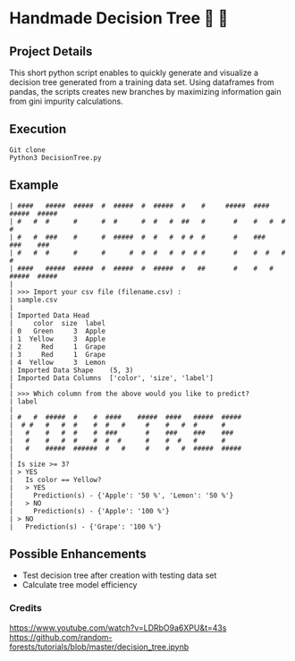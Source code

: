 # Handmade Decision Tree :evergreen_tree: :rocket:

## Project Details
This short python script enables to quickly generate and visualize a decision tree generated from a training data set. Using dataframes from pandas, the scripts creates new branches by maximizing information gain from gini impurity calculations.

## Execution
    Git clone
    Python3 DecisionTree.py

## Example
    | ####   #####  #####  #  #####  #  #####  #    #     #####  ####   #####  #####
    | #   #  #      #      #  #      #  #   #  ##   #       #    #   #  #      #
    | #   #  ###    #      #  #####  #  #   #  # #  #       #    ###    ###    ###
    | #   #  #      #      #      #  #  #   #  #  # #       #    #  #   #      #
    | ####   #####  #####  #  #####  #  #####  #   ##       #    #   #  #####  #####
    |
    | >>> Import your csv file (filename.csv) :
    | sample.csv
    |
    | Imported Data Head
    |     color  size  label
    | 0   Green     3  Apple
    | 1  Yellow     3  Apple
    | 2     Red     1  Grape
    | 3     Red     1  Grape
    | 4  Yellow     3  Lemon
    | Imported Data Shape    (5, 3)
    | Imported Data Columns  ['color', 'size', 'label']
    |
    | >>> Which column from the above would you like to predict?
    | label
    |
    | #   #  #####  #    #  ####    #####  ####   #####  #####
    |  # #   #   #  #    #  #   #     #    #   #  #      #
    |   #    #   #  #    #  ###       #    ###    ###    ###
    |   #    #   #  #    #  #  #      #    #  #   #      #
    |   #    #####  ######  #   #     #    #   #  #####  #####
    |
    | Is size >= 3?
    | > YES
    |   Is color == Yellow?
    |   > YES
    |     Prediction(s) - {'Apple': '50 %', 'Lemon': '50 %'}
    |   > NO
    |     Prediction(s) - {'Apple': '100 %'}
    | > NO
    |   Prediction(s) - {'Grape': '100 %'}

## Possible Enhancements
* Test decision tree after creation with testing data set
* Calculate tree model efficiency

### Credits
https://www.youtube.com/watch?v=LDRbO9a6XPU&t=43s
https://github.com/random-forests/tutorials/blob/master/decision_tree.ipynb

